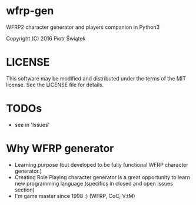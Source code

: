 # wfrp-gen
WFRP2 character generator and players companion in Python3

Copyright (C) 2016 Piotr Świątek

# LICENSE
This software may be modified and distributed under the terms
of the MIT license.  See the LICENSE file for details.

# TODOs
- see in 'Issues'

# Why WFRP generator
- Learning purpose (but developed to be fully functional WFRP character generator.)
- Creating Role Playing character generator is a great opportunity to learn new programming language (specifics in closed and open Issues section)
- I'm game master since 1998 :) (WFRP, CoC, V:tM)

